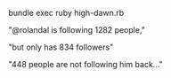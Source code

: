 bundle exec ruby high-dawn.rb


"@rolandal is following 1282 people,"

"but only has 834 followers"

"448 people are not following him back..."